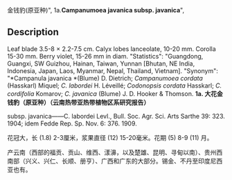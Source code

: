 金钱豹(原亚种)",
1a.**Campanumoea javanica subsp. javanica**",

## Description
Leaf blade 3.5-8 × 2.2-7.5 cm. Calyx lobes lanceolate, 10-20 mm. Corolla 15-30 mm. Berry violet, 15-26 mm in diam.
  "Statistics": "Guangdong, Guangxi, SW Guizhou, Hainan, Taiwan, Yunnan [Bhutan, NE India, Indonesia, Japan, Laos, Myanmar, Nepal, Thailand, Vietnam].
  "Synonym": "*Campanula javanica *(Blume) D. Dietrich; *Campanumoea cordata* (Hasskarl) Miquel; *C. labordei* H. Léveillé; *Codonopsis cordata* Hasskarl; *C. cordifolia* Komarov; *C. javanica* (Blume) J. D. Hooker &amp; Thomson.
**1a. 大花金钱豹（原亚种）（云南热带亚热带植物区系研究报告）**

subsp. javanica——C. labordei Levl., Bull. Soc. Agr. Sci. Arts Sarthe 39: 323. 1904; idem Fedde Rep. Sp. Nov. 6: 376. 1909.

花冠大，长 (1.8) 2-3厘米，浆果直径 (12) 15-20毫米。花期 (5) 8-9 (11) 月。

产云南（西部的福贡、贡山、维西、漾濞，以及楚雄、昆明、寻甸以南）、贵州西南部（兴义、兴仁、长顺、册亨）、广西和广东的大部分。锡金、不丹至印度尼西亚也有。
